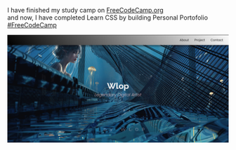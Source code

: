 I have finished my study camp on <a href="https://www.freecodecamp.org/" style>FreeCodeCamp.org</a><br>
and now, I have completed Learn CSS by building Personal Portofolio <a href="https://www.freecodecamp.org/learn/2022/responsive-web-design/#build-a-personal-portfolio-webpage-project" style>#FreeCodeCamp</a>

<a href="https://msalmanrafadhlih.github.io/personal-portofolio/"><img src="gallery.png"></a>
